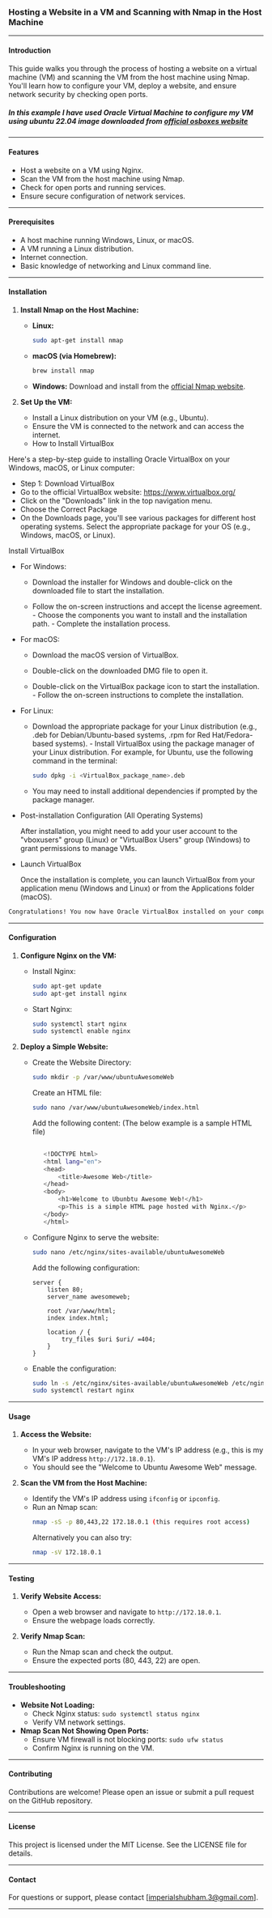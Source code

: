 ### Hosting a Website in a VM and Scanning with Nmap in the Host Machine

---

#### Introduction

This guide walks you through the process of hosting a website on a virtual machine (VM) and scanning the VM from the host machine using Nmap. You'll learn how to configure your VM, deploy a website, and ensure network security by checking open ports.

##### In this example I have used Oracle Virtual Machine to configure my VM using ubuntu 22.04 image downloaded from [official osboxes website](http://osboxes.org)
---

#### Features

- Host a website on a VM using Nginx.
- Scan the VM from the host machine using Nmap.
- Check for open ports and running services.
- Ensure secure configuration of network services.

---

#### Prerequisites

- A host machine running Windows, Linux, or macOS.
- A VM running a Linux distribution.
- Internet connection.
- Basic knowledge of networking and Linux command line.

---

#### Installation

1. **Install Nmap on the Host Machine:**
   - **Linux:**
     ```sh
     sudo apt-get install nmap
     ```
   - **macOS (via Homebrew):**
     ```sh
     brew install nmap
     ```
   - **Windows:** Download and install from the [official Nmap website](https://nmap.org/download.html).

2. **Set Up the VM:**
   - Install a Linux distribution on your VM (e.g., Ubuntu).
   - Ensure the VM is connected to the network and can access the internet.
   - How to Install VirtualBox 

Here's a step-by-step guide to installing Oracle VirtualBox on your Windows, macOS, or Linux computer: 

   - Step 1: Download VirtualBox 
   - Go to the official VirtualBox website: https://www.virtualbox.org/ 
   - Click on the "Downloads" link in the top navigation menu. 
   - Choose the Correct Package 
   - On the Downloads page, you'll see various packages for different host operating   systems. Select the appropriate package for your OS (e.g., Windows, macOS, or Linux). 

Install VirtualBox

- For Windows: 

    - Download the installer for Windows and double-click on the downloaded file to start the installation. 

    - Follow the on-screen instructions and accept the license agreement. - Choose the components you want to install and the installation path. - Complete the installation process. 

- For macOS: 

    - Download the macOS version of VirtualBox. 

    - Double-click on the downloaded DMG file to open it. 

    - Double-click on the VirtualBox package icon to start the installation. - Follow the on-screen instructions to complete the installation. 

- For Linux: 

    - Download the appropriate package for your Linux distribution (e.g., .deb for Debian/Ubuntu-based systems, .rpm for Red Hat/Fedora-based systems). - Install VirtualBox using the package manager of your Linux distribution. For example, for Ubuntu, use the following command in the terminal: 
        ```sh
        sudo dpkg -i <VirtualBox_package_name>.deb 
        ```

    - You may need to install additional dependencies if prompted by the package manager. 

- Post-installation Configuration (All Operating Systems) 

    After installation, you might need to add your user account to the "vboxusers" group (Linux) or "VirtualBox Users" group (Windows) to grant permissions to manage VMs. 

- Launch VirtualBox 

  Once the installation is complete, you can launch VirtualBox from your application menu (Windows and Linux) or from the Applications folder (macOS). 

```sh
Congratulations! You now have Oracle VirtualBox installed on your computer and can start creating and managing virtual machines for various purposes, including development, testing, and exploration of different operating systems.
```
---

#### Configuration

1. **Configure Nginx on the VM:**
   - Install Nginx:
     ```sh
     sudo apt-get update
     sudo apt-get install nginx
     ```
   - Start Nginx:
     ```sh
     sudo systemctl start nginx
     sudo systemctl enable nginx
     ```

2. **Deploy a Simple Website:**

   - Create the Website Directory:
     ```sh
     sudo mkdir -p /var/www/ubuntuAwesomeWeb
     ```   
     Create an HTML file:
     ```sh
     sudo nano /var/www/ubuntuAwesomeWeb/index.html
     ```
     Add the following content: (The below example is a sample HTML file)
     ```sh
    
        <!DOCTYPE html>
        <html lang="en">
        <head>
            <title>Awesome Web</title>
        </head>
        <body>
            <h1>Welcome to Ubunbtu Awesome Web!</h1>
            <p>This is a simple HTML page hosted with Nginx.</p>
        </body>
        </html>
     ```
   - Configure Nginx to serve the website:
     ```sh
     sudo nano /etc/nginx/sites-available/ubuntuAwesomeWeb
     ```
     Add the following configuration:
     ```
     server {
         listen 80;
         server_name awesomeweb;

         root /var/www/html;
         index index.html;

         location / {
             try_files $uri $uri/ =404;
         }
     }
     ```
   - Enable the configuration:
     ```sh
     sudo ln -s /etc/nginx/sites-available/ubuntuAwesomeWeb /etc/nginx/sites-enabled/
     sudo systemctl restart nginx
     ```

---

#### Usage

1. **Access the Website:**
   - In your web browser, navigate to the VM's IP address (e.g., this is my VM's IP address `http://172.18.0.1`).
   - You should see the "Welcome to Ubuntu Awesome Web" message.

2. **Scan the VM from the Host Machine:**
   - Identify the VM's IP address using `ifconfig` or `ipconfig`.
   - Run an Nmap scan:
     ```sh
     nmap -sS -p 80,443,22 172.18.0.1 (this requires root access)
     ```
     Alternatively you can also try:
     ```sh
     nmap -sV 172.18.0.1 
     ```

---

#### Testing

1. **Verify Website Access:**
   - Open a web browser and navigate to `http://172.18.0.1`.
   - Ensure the webpage loads correctly.

2. **Verify Nmap Scan:**
   - Run the Nmap scan and check the output.
   - Ensure the expected ports (80, 443, 22) are open.

---

#### Troubleshooting

- **Website Not Loading:**
  - Check Nginx status: `sudo systemctl status nginx`
  - Verify VM network settings.
- **Nmap Scan Not Showing Open Ports:**
  - Ensure VM firewall is not blocking ports: `sudo ufw status`
  - Confirm Nginx is running on the VM.

---

#### Contributing

Contributions are welcome! Please open an issue or submit a pull request on the GitHub repository.

---

#### License

This project is licensed under the MIT License. See the LICENSE file for details.

---

#### Contact

For questions or support, please contact [imperialshubham.3@gmail.com].

---
